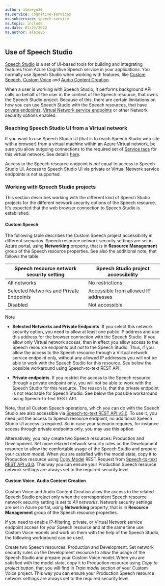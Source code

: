 ```yaml
---
author: alexeyo26
ms.service: cognitive-services
ms.subservice: speech-service
ms.topic: include
ms.date: 01/25/2022
ms.author: alexeyo
---
```


## Use of Speech Studio

[Speech Studio](../speech-studio-overview.md) is a set of UI-based tools for building and integrating features from Azure Cognitive Speech service in your applications. You normally use Speech Studio when working with features, like [Custom Speech](../custom-speech-overview.md), [Custom Voice](../how-to-custom-voice.md) and [Audio Content Creation](../how-to-audio-content-creation.md).

When a user is working with Speech Studio, it performs background API calls on behalf of the user in the context of the Speech resource, that owns the Speech Studio project. Because of this, there are certain limitations on how you can use Speech Studio with the Speech resources, that have [private endpoints](../speech-services-private-link.md), [Virtual Network service endpoints](../speech-service-vnet-service-endpoint.md) or other Network security options enabled.

### Reaching Speech Studio UI from a Virtual network

If you want to use Speech Studio UI (that is to reach Speech Studio web site with a browser) from a virtual machine within an Azure Virtual network, be sure you allow outgoing connections to the required set of [Service tags](../../../virtual-network/service-tags-overview.md) for this virtual network. See details [here](../../cognitive-services-virtual-networks.md#supported-regions-and-service-offerings). 

Access to the Speech resource endpoint is *not* equal to access to Speech Studio UI. Access to Speech Studio UI via private or Virtual Network service endpoints is not supported.

### Working with Speech Studio projects

This section describes working with the different kind of Speech Studio projects for the different network security options of the Speech resource. It's expected that the web browser connection to Speech Studio is established.

#### Custom Speech

The following table describes the Custom Speech project accessibility in different scenarios. Speech resource network security settings are set in Azure portal, using **Networking** property, that is in **Resource Management** group of the Speech resource properties. See also the additional note, that follows the table.

| Speech resource network security setting | Speech Studio project accessibility |
|--|--|
| All networks | No restrictions |
| Selected Networks and Private Endpoints | Accessible from allowed IP addresses |
| Disabled | Not accessible |

> [!NOTE]
> - **Selected Networks and Private Endpoints**. If you select this network security option, you need to allow at least one public IP address and use this address for the browser connection with the Speech Studio. If you allow only Virtual network access, then in effect you allow access to the Speech resource endpoints but *not* to the Speech Studio. Thus, if you allow the access to the Speech resource through a Virtual network service endpoint only, without any allowed IP addresses you will not be able to work with the Speech Studio for this resource. See below the possible workaround using Speech-to-text REST API.
>
> - **Private endpoints**. If you restrict the access to the Speech resource through a private endpoint only, you will not be able to work with the Speech Studio for this resource. The reason is, that the private endpoint is not reachable for Speech Studio. See below the possible workaround using Speech-to-text REST API.

Note, that all Custom Speech operations, which you can do with the Speech Studio are also accessible via [Speech-to-text REST API v3.0](../rest-speech-to-text.md#speech-to-text-rest-api-v30). To use it, you need just the access to Speech resource endpoint, no additional Speech Studio UI access is required. So in case your scenario requires, for instance access through private endpoints only, you may use this option.

Alternatively, you may create two Speech resources: Production and Development. Set more relaxed network security rules on the Development resource to allow the comfortable usage of the Speech Studio and prepare your custom model. When you are satisfied with the model state, copy it to Production resource using [Copy Model](https://centralus.dev.cognitive.microsoft.com/docs/services/speech-to-text-api-v3-0/operations/CopyModelToSubscription) REST Request from [Speech-to-text REST API v3.0](../rest-speech-to-text.md#speech-to-text-rest-api-v30). This way you can ensure your Production Speech resource network settings are always set to the required security level.

#### Custom Voice. Audio Content Creation

Custom Voice and Audio Content Creation allow the access to the related Speech Studio project only when the correspondent Speech resource network security setting is set to *All networks*. Network security settings are set in Azure portal, using **Networking** property, that is in **Resource Management** group of the Speech resource properties. 

If you need to enable IP-filtering, private, or Virtual Network service endpoint access for your Speech resource and at the same time use Custom Voice models and work on them with the help of the Speech Studio, the following workaround can be used.

Create two Speech resources: Production and Development. Set network security rules on the Development resource to allow the usage of the Speech Studio and prepare your Custom Voice model. When you are satisfied with the model state, copy it to Production resource using *Copy to project* button, that you will find in *Train model* section of your Custom Voice project. This way you can ensure your Production Speech resource network settings are always set to the required security level.

